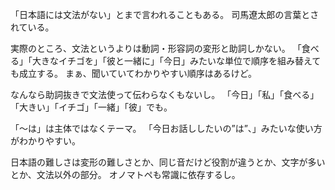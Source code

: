 「日本語には文法がない」とまで言われることもある。
司馬遼太郎の言葉とされている。

実際のところ、文法というよりは動詞・形容詞の変形と助詞しかない。
「食べる」「大きなイチゴを」「彼と一緒に」「今日」みたいな単位で順序を組み替えても成立する。
まぁ、聞いていてわかりやすい順序はあるけど。

なんなら助詞抜きで文法使って伝わらなくもないし。
「今日」「私」「食べる」「大きい」「イチゴ」「一緒」「彼」でも。

「〜は」は主体ではなくテーマ。
「今日お話ししたいの”は”、」みたいな使い方がわかりやすい。

日本語の難しさは変形の難しさとか、同じ音だけど役割が違うとか、文字が多いとか、文法以外の部分。
オノマトペも常識に依存するし。
